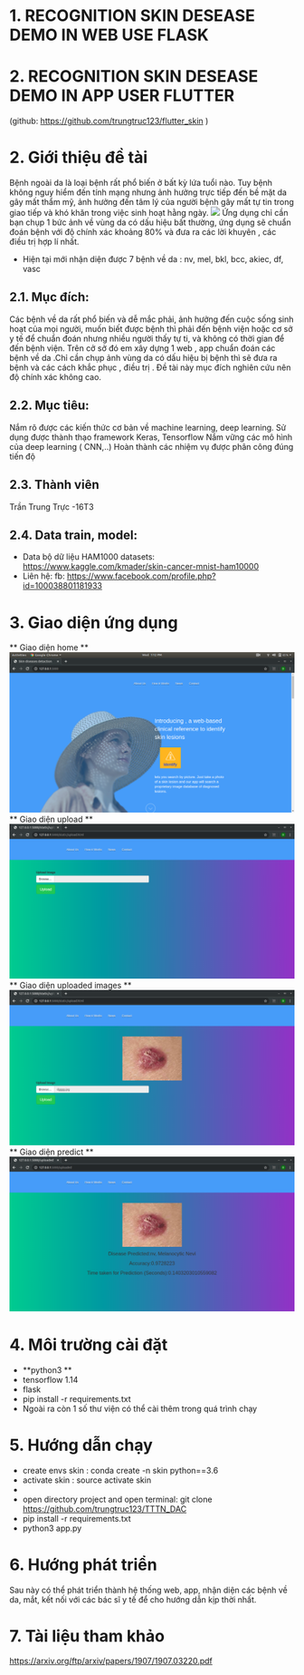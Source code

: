 
# 1. RECOGNITION SKIN DESEASE DEMO IN WEB USE FLASK
# 2. RECOGNITION SKIN DESEASE DEMO IN APP USER FLUTTER
(github: https://github.com/trungtruc123/flutter_skin )
# 2. Giới thiệu đề tài
Bệnh ngoài da là loại bệnh rất phổ biến ở bất kỳ lứa tuổi nào. Tuy bệnh không nguy hiểm đến tính mạng nhưng ảnh hưởng trực tiếp đến bề mặt da gây mất thẩm mỹ, ảnh hưởng đến tâm lý của người bệnh gây mất tự tin trong giao tiếp và khó khăn trong việc sinh hoạt hằng ngày.
<img src ='/display/disease_skin.jpg'>
Ứng dụng chỉ cần bạn chụp 1 bức ảnh về vùng da có dấu hiệu bất thường, ứng dụng sẽ chuẩn đoán bệnh với độ chính xác khoảng 80% và đưa ra các lời khuyên , các điều trị hợp lí nhất.

* Hiện tại mới nhận diện được 7 bệnh về da : nv, mel, bkl, bcc, akiec, df, vasc
## 2.1. Mục đích:
Các bệnh về da rất phổ biến và dễ mắc phải, ảnh hưởng đến cuộc sống sinh hoạt của mọi người, muốn biết được bệnh thì phải đến bệnh viện hoặc cơ sở y tế để chuẩn đoán nhưng nhiều người thấy tự ti, và không có thời gian để đến bệnh viện. Trên cở sở đó em xây dựng 1 web , app chuẩn đoán các bệnh về da .Chỉ cần chụp ảnh vùng da có dấu hiệu bị bệnh thì sẽ đưa ra bệnh và các cách khắc phục , điều trị . Đề tài này mục đích nghiên cứu nên độ chính xác không cao.
## 2.2. Mục tiêu:
Nắm rõ được các kiến thức cơ bản về machine learning, deep learning.
Sử dụng được thành thạo framework Keras, Tensorflow
Nắm vững các mô hình của deep learning ( CNN,..)
Hoàn thành các nhiệm vụ được phân công đúng tiến độ
## 2.3. Thành viên
Trần Trung Trực -16T3
## 2.4. Data train, model:
* Data bộ dữ liệu HAM1000 datasets: https://www.kaggle.com/kmader/skin-cancer-mnist-ham10000
* Liên hệ: fb: https://www.facebook.com/profile.php?id=100038801181933
# 3. Giao diện ứng dụng
** Giao diện home **
<img src ='/display/home.png'>
** Giao diện  upload **
<img src ='/display/upload.png'>
** Giao diện uploaded images **
<img src ='/display/uploaded_image.png'>
** Giao diện predict **
<img src ='/display/prediction.png'>

# 4. Môi trường cài đặt 
- **python3 **
- tensorflow 1.14
- flask
- pip install -r requirements.txt
- Ngoài ra còn 1 số thư viện có thể cài thêm trong quá trình chạy
# 5. Hướng dẫn chạy
- create envs skin : conda create -n skin python==3.6
- activate skin :   source activate skin
-
- open directory project and open terminal: git clone https://github.com/trungtruc123/TTTN_DAC
- pip install -r requirements.txt
- python3 app.py 
# 6. Hướng phát triển
Sau này có thể phát triển thành hệ thống web, app, nhận diện các bệnh về da, mắt, kết nối với các bác sĩ y tế để cho hướng dẫn kịp thời nhất.
# 7. Tài liệu tham khảo
https://arxiv.org/ftp/arxiv/papers/1907/1907.03220.pdf
